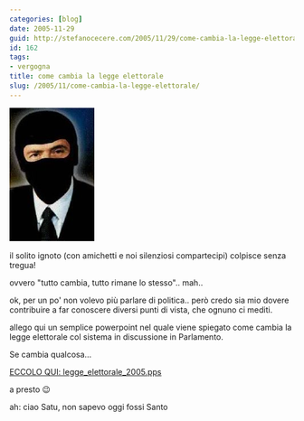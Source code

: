 ```yaml
---
categories: [blog]
date: 2005-11-29
guid: http://stefanocecere.com/2005/11/29/come-cambia-la-legge-elettorale/
id: 162
tags:
- vergogna
title: come cambia la legge elettorale
slug: /2005/11/come-cambia-la-legge-elettorale/
---
```


![](../../../assets/img/post/2005/il_solito_ignoto.jpg)

il solito ignoto (con amichetti e noi silenziosi compartecipi) colpisce senza tregua!
  
ovvero "tutto cambia, tutto rimane lo stesso".. mah..

ok, per un po' non volevo più parlare di politica.. però credo sia mio dovere contribuire a far conoscere diversi punti di vista, che ognuno ci mediti.
  
allego qui un semplice powerpoint nel quale viene spiegato come cambia la legge elettorale col sistema in discussione in Parlamento.
  
Se cambia qualcosa…

[ECCOLO QUI: legge_elettorale_2005.pps](../../../assets/files/legge_elettorale_2005.pps)

a presto 😉

ah: ciao Satu, non sapevo oggi fossi Santo
